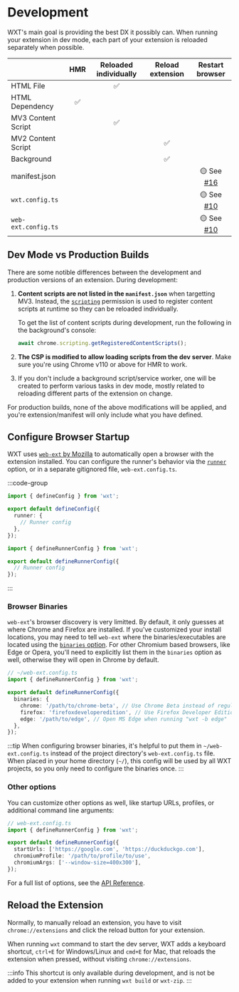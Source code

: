 # Development

WXT's main goal is providing the best DX it possibly can. When running your extension in dev mode, each part of your extension is reloaded separately when possible.

|                     | HMR | Reloaded individually | Reload extension |                    Restart browser                     |
| ------------------- | :-: | :-------------------: | :--------------: | :----------------------------------------------------: |
| HTML File           |     |          ✅           |
| HTML Dependency     | ✅  |
| MV3 Content Script  |     |          ✅           |
| MV2 Content Script  |     |                       |        ✅        |
| Background          |     |                       |        ✅        |
| manifest.json       |     |                       |                  | 🟡 See [#16](https://github.com/wxt-dev/wxt/issues/16) |
| `wxt.config.ts`     |     |                       |                  | 🟡 See [#10](https://github.com/wxt-dev/wxt/issues/10) |
| `web-ext.config.ts` |     |                       |                  | 🟡 See [#10](https://github.com/wxt-dev/wxt/issues/10) |

## Dev Mode vs Production Builds

There are some notible differences between the development and production versions of an extension. During development:

1. **Content scripts are not listed in the `manifest.json`** when targetting MV3. Instead, the [`scripting`](https://developer.chrome.com/docs/extensions/reference/api/scripting) permission is used to register content scripts at runtime so they can be reloaded individually.

   To get the list of content scripts during development, run the following in the background's console:

   ```ts
   await chrome.scripting.getRegisteredContentScripts();
   ```

2. **The CSP is modified to allow loading scripts from the dev server**. Make sure you're using Chrome v110 or above for HMR to work.

3. If you don't include a background script/service worker, one will be created to perform various tasks in dev mode, mostly related to reloading different parts of the extension on change.

For production builds, none of the above modifications will be applied, and you're extension/manifest will only include what you have defined.

## Configure Browser Startup

WXT uses [`web-ext` by Mozilla](https://github.com/mozilla/web-ext) to automatically open a browser with the extension installed. You can configure the runner's behavior via the [`runner`](/api/wxt/interfaces/InlineConfig#runner) option, or in a separate gitignored file, `web-ext.config.ts`.

:::code-group

```ts [wxt.config.ts]
import { defineConfig } from 'wxt';

export default defineConfig({
  runner: {
    // Runner config
  },
});
```

```ts [web-ext.config.ts]
import { defineRunnerConfig } from 'wxt';

export default defineRunnerConfig({
  // Runner config
});
```

:::

### Browser Binaries

`web-ext`'s browser discovery is very limitted. By default, it only guesses at where Chrome and Firefox are installed. If you've customized your install locations, you may need to tell `web-ext` where the binaries/executables are located using the [`binaries` option](/api/wxt/interfaces/ExtensionRunnerConfig#binaries). For other Chromium based browsers, like Edge or Opera, you'll need to explicitly list them in the `binaries` option as well, otherwise they will open in Chrome by default.

```ts
// ~/web-ext.config.ts
import { defineRunnerConfig } from 'wxt';

export default defineRunnerConfig({
  binaries: {
    chrome: '/path/to/chrome-beta', // Use Chrome Beta instead of regular Chrome
    firefox: 'firefoxdeveloperedition', // Use Firefox Developer Edition instead of regular Firefox
    edge: '/path/to/edge', // Open MS Edge when running "wxt -b edge"
  },
});
```

:::tip
When configuring browser binaries, it's helpful to put them in `~/web-ext.config.ts` instead of the project directory's `web-ext.config.ts` file. When placed in your home directory (`~/`), this config will be used by all WXT projects, so you only need to configure the binaries once.
:::

### Other options

You can customize other options as well, like startup URLs, profiles, or additional command line arguments:

```ts
// web-ext.config.ts
import { defineRunnerConfig } from 'wxt';

export default defineRunnerConfig({
  startUrls: ['https://google.com', 'https://duckduckgo.com'],
  chromiumProfile: '/path/to/profile/to/use',
  chromiumArgs: ['--window-size=400x300'],
});
```

For a full list of options, see the [API Reference](/api/wxt/interfaces/ExtensionRunnerConfig).

## Reload the Extension

Normally, to manually reload an extension, you have to visit `chrome://extensions` and click the reload button for your extension.

When running `wxt` command to start the dev server, WXT adds a keyboard shortcut, `ctrl+E` for Windows/Linux and `cmd+E` for Mac, that reloads the extension when pressed, without visiting `chrome://extensions`.

:::info
This shortcut is only available during development, and is not be added to your extension when running `wxt build` or `wxt-zip`.
:::

